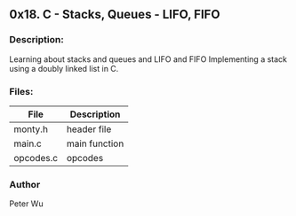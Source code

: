 ## 0x18. C - Stacks, Queues - LIFO, FIFO

### Description:
Learning about stacks and queues and LIFO and FIFO
Implementing a stack using a doubly linked list in C.

### Files:
File | Description
---|---
monty.h | header file
main.c | main function
opcodes.c | opcodes

### Author 
Peter Wu
